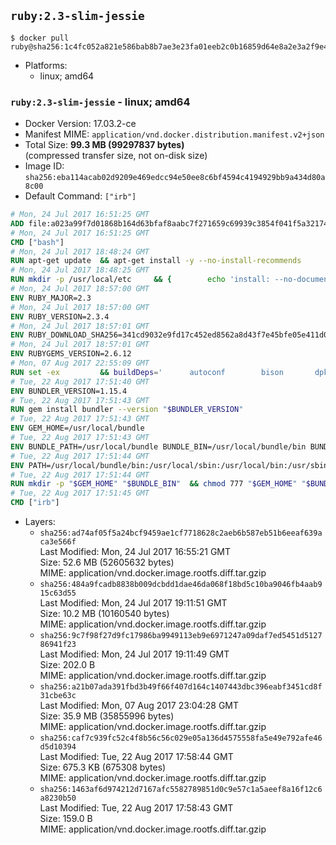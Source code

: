 ## `ruby:2.3-slim-jessie`

```console
$ docker pull ruby@sha256:1c4fc052a821e586bab8b7ae3e23fa01eeb2c0b16859d64e8a2e3a2f9e4c468c
```

-	Platforms:
	-	linux; amd64

### `ruby:2.3-slim-jessie` - linux; amd64

-	Docker Version: 17.03.2-ce
-	Manifest MIME: `application/vnd.docker.distribution.manifest.v2+json`
-	Total Size: **99.3 MB (99297837 bytes)**  
	(compressed transfer size, not on-disk size)
-	Image ID: `sha256:eba114acab02d9209e469edcc94e50ee8c6bf4594c4194929bb9a434d80a8c00`
-	Default Command: `["irb"]`

```dockerfile
# Mon, 24 Jul 2017 16:51:25 GMT
ADD file:a023a99f7d01868b164d63bfaf8aabc7f271659c69939c3854f041f5a3217428 in / 
# Mon, 24 Jul 2017 16:51:25 GMT
CMD ["bash"]
# Mon, 24 Jul 2017 18:48:24 GMT
RUN apt-get update 	&& apt-get install -y --no-install-recommends 		bzip2 		ca-certificates 		libffi-dev 		libgdbm3 		libssl-dev 		libyaml-dev 		procps 		zlib1g-dev 	&& rm -rf /var/lib/apt/lists/*
# Mon, 24 Jul 2017 18:48:25 GMT
RUN mkdir -p /usr/local/etc 	&& { 		echo 'install: --no-document'; 		echo 'update: --no-document'; 	} >> /usr/local/etc/gemrc
# Mon, 24 Jul 2017 18:57:00 GMT
ENV RUBY_MAJOR=2.3
# Mon, 24 Jul 2017 18:57:00 GMT
ENV RUBY_VERSION=2.3.4
# Mon, 24 Jul 2017 18:57:01 GMT
ENV RUBY_DOWNLOAD_SHA256=341cd9032e9fd17c452ed8562a8d43f7e45bfe05e411d0d7d627751dd82c578c
# Mon, 24 Jul 2017 18:57:01 GMT
ENV RUBYGEMS_VERSION=2.6.12
# Mon, 07 Aug 2017 22:55:09 GMT
RUN set -ex 		&& buildDeps=' 		autoconf 		bison 		dpkg-dev 		gcc 		libbz2-dev 		libgdbm-dev 		libglib2.0-dev 		libncurses-dev 		libreadline-dev 		libxml2-dev 		libxslt-dev 		make 		ruby 		wget 		xz-utils 	' 	&& apt-get update 	&& apt-get install -y --no-install-recommends $buildDeps 	&& rm -rf /var/lib/apt/lists/* 		&& wget -O ruby.tar.xz "https://cache.ruby-lang.org/pub/ruby/${RUBY_MAJOR%-rc}/ruby-$RUBY_VERSION.tar.xz" 	&& echo "$RUBY_DOWNLOAD_SHA256 *ruby.tar.xz" | sha256sum -c - 		&& mkdir -p /usr/src/ruby 	&& tar -xJf ruby.tar.xz -C /usr/src/ruby --strip-components=1 	&& rm ruby.tar.xz 		&& cd /usr/src/ruby 		&& { 		echo '#define ENABLE_PATH_CHECK 0'; 		echo; 		cat file.c; 	} > file.c.new 	&& mv file.c.new file.c 		&& autoconf 	&& gnuArch="$(dpkg-architecture --query DEB_BUILD_GNU_TYPE)" 	&& ./configure 		--build="$gnuArch" 		--disable-install-doc 		--enable-shared 	&& make -j "$(nproc)" 	&& make install 		&& dpkg-query --show --showformat '${package}\n' 		| grep -P '^libreadline\d+$' 		| xargs apt-mark manual 	&& apt-get purge -y --auto-remove $buildDeps 	&& cd / 	&& rm -r /usr/src/ruby 		&& gem update --system "$RUBYGEMS_VERSION"
# Tue, 22 Aug 2017 17:51:40 GMT
ENV BUNDLER_VERSION=1.15.4
# Tue, 22 Aug 2017 17:51:43 GMT
RUN gem install bundler --version "$BUNDLER_VERSION"
# Tue, 22 Aug 2017 17:51:43 GMT
ENV GEM_HOME=/usr/local/bundle
# Tue, 22 Aug 2017 17:51:43 GMT
ENV BUNDLE_PATH=/usr/local/bundle BUNDLE_BIN=/usr/local/bundle/bin BUNDLE_SILENCE_ROOT_WARNING=1 BUNDLE_APP_CONFIG=/usr/local/bundle
# Tue, 22 Aug 2017 17:51:44 GMT
ENV PATH=/usr/local/bundle/bin:/usr/local/sbin:/usr/local/bin:/usr/sbin:/usr/bin:/sbin:/bin
# Tue, 22 Aug 2017 17:51:44 GMT
RUN mkdir -p "$GEM_HOME" "$BUNDLE_BIN" 	&& chmod 777 "$GEM_HOME" "$BUNDLE_BIN"
# Tue, 22 Aug 2017 17:51:45 GMT
CMD ["irb"]
```

-	Layers:
	-	`sha256:ad74af05f5a24bcf9459ae1cf7718628c2aeb6b587eb51b6eeaf639aca3e566f`  
		Last Modified: Mon, 24 Jul 2017 16:55:21 GMT  
		Size: 52.6 MB (52605632 bytes)  
		MIME: application/vnd.docker.image.rootfs.diff.tar.gzip
	-	`sha256:484a9fcadb8838b009dcbdd1dae46da068f18bd5c10ba9046fb4aab915c63d55`  
		Last Modified: Mon, 24 Jul 2017 19:11:51 GMT  
		Size: 10.2 MB (10160540 bytes)  
		MIME: application/vnd.docker.image.rootfs.diff.tar.gzip
	-	`sha256:9c7f98f27d9fc17986ba9949113eb9e6971247a09daf7ed5451d512786941f23`  
		Last Modified: Mon, 24 Jul 2017 19:11:49 GMT  
		Size: 202.0 B  
		MIME: application/vnd.docker.image.rootfs.diff.tar.gzip
	-	`sha256:a21b07ada391fbd3b49f66f407d164c1407443dbc396eabf3451cd8f31cbe63c`  
		Last Modified: Mon, 07 Aug 2017 23:04:28 GMT  
		Size: 35.9 MB (35855996 bytes)  
		MIME: application/vnd.docker.image.rootfs.diff.tar.gzip
	-	`sha256:caf7c939fc52c4f8b56c56c029e05a136d4575558fa5e49e792afe46d5d10394`  
		Last Modified: Tue, 22 Aug 2017 17:58:44 GMT  
		Size: 675.3 KB (675308 bytes)  
		MIME: application/vnd.docker.image.rootfs.diff.tar.gzip
	-	`sha256:1463af6d974212d7167afc5582789851d0c9e57c1a5aeef8a16f12c6a8230b50`  
		Last Modified: Tue, 22 Aug 2017 17:58:43 GMT  
		Size: 159.0 B  
		MIME: application/vnd.docker.image.rootfs.diff.tar.gzip

